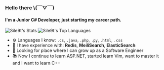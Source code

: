 ### Hello there  \\(￣▽￣)

#### I'm a Junior C# Developer, just starting my career path.

![Sile9t's Stats](https://github-readme-stats.vercel.app/api?username=Sile9t&theme=nord&show_icons=true&hide_border=false&count_private=true)
![Sile9t's Top Languages](https://github-readme-stats.vercel.app/api/top-langs/?username=Sile9t&theme=nord&show_icons=true&hide_border=false&layout=compact)

- ⚙ Languages I know: `.cs`, `.java`, `.php`, `.py`, `.html`, `.css`
- 🧰 I have experience with: **Redis**, **MeiliSearch**, **ElasticSearch**
- 👀 Looking for place where I can grow up as a Software Engineer
- 📚 Now I continue to learn ASP.NET, started learn Vim, want to master it and I want to learn C++
